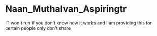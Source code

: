 # Naan_Muthalvan_Aspiringtr
IT won't run if you don't know how it works and I am providing this for certain people only don't share

